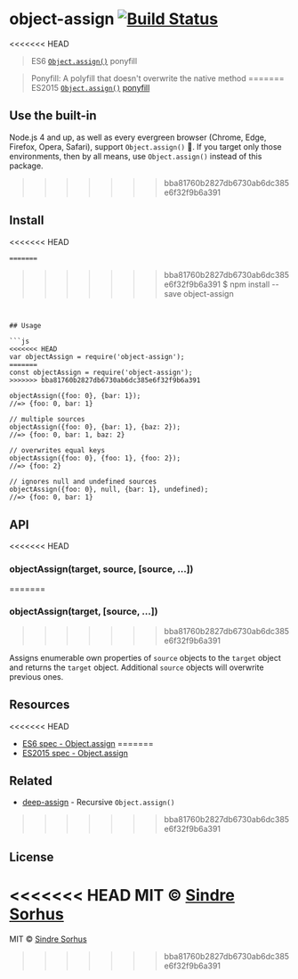 # object-assign [![Build Status](https://travis-ci.org/sindresorhus/object-assign.svg?branch=master)](https://travis-ci.org/sindresorhus/object-assign)

<<<<<<< HEAD
> ES6 [`Object.assign()`](http://www.2ality.com/2014/01/object-assign.html) ponyfill

> Ponyfill: A polyfill that doesn't overwrite the native method
=======
> ES2015 [`Object.assign()`](http://www.2ality.com/2014/01/object-assign.html) [ponyfill](https://ponyfill.com)


## Use the built-in

Node.js 4 and up, as well as every evergreen browser (Chrome, Edge, Firefox, Opera, Safari),
support `Object.assign()` :tada:. If you target only those environments, then by all
means, use `Object.assign()` instead of this package.
>>>>>>> bba81760b2827db6730ab6dc385e6f32f9b6a391


## Install

<<<<<<< HEAD
```sh
=======
```
>>>>>>> bba81760b2827db6730ab6dc385e6f32f9b6a391
$ npm install --save object-assign
```


## Usage

```js
<<<<<<< HEAD
var objectAssign = require('object-assign');
=======
const objectAssign = require('object-assign');
>>>>>>> bba81760b2827db6730ab6dc385e6f32f9b6a391

objectAssign({foo: 0}, {bar: 1});
//=> {foo: 0, bar: 1}

// multiple sources
objectAssign({foo: 0}, {bar: 1}, {baz: 2});
//=> {foo: 0, bar: 1, baz: 2}

// overwrites equal keys
objectAssign({foo: 0}, {foo: 1}, {foo: 2});
//=> {foo: 2}

// ignores null and undefined sources
objectAssign({foo: 0}, null, {bar: 1}, undefined);
//=> {foo: 0, bar: 1}
```


## API

<<<<<<< HEAD
### objectAssign(target, source, [source, ...])
=======
### objectAssign(target, [source, ...])
>>>>>>> bba81760b2827db6730ab6dc385e6f32f9b6a391

Assigns enumerable own properties of `source` objects to the `target` object and returns the `target` object. Additional `source` objects will overwrite previous ones.


## Resources

<<<<<<< HEAD
- [ES6 spec - Object.assign](https://people.mozilla.org/~jorendorff/es6-draft.html#sec-object.assign)
=======
- [ES2015 spec - Object.assign](https://people.mozilla.org/~jorendorff/es6-draft.html#sec-object.assign)


## Related

- [deep-assign](https://github.com/sindresorhus/deep-assign) - Recursive `Object.assign()`
>>>>>>> bba81760b2827db6730ab6dc385e6f32f9b6a391


## License

<<<<<<< HEAD
MIT © [Sindre Sorhus](http://sindresorhus.com)
=======
MIT © [Sindre Sorhus](https://sindresorhus.com)
>>>>>>> bba81760b2827db6730ab6dc385e6f32f9b6a391
